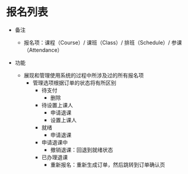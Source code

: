 # 报名列表

* 备注
	* 报名项：课程（Course）/ 课班（Class）/ 排班（Schedule）/ 参课（Attendance）

* 功能
	* 展现和管理使用系统的过程中所涉及过的所有报名项
		* 管理选项根据订单的状态将有所区别
			* 待支付
				* 删除
			* 待设置上课人
				* 申请退课
				* 设置上课人
			* 就绪
				* 申请退课
			* 申请退课中
				* 撤销退课：回退到就绪状态
			* 已办理退课
				* 重新报名：重新生成订单，然后跳转到订单确认页
<!--stackedit_data:
eyJoaXN0b3J5IjpbLTg1NzkxMjQ1M119
-->